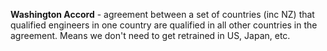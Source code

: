 **Washington Accord** - agreement between a set of countries (inc NZ) that qualified engineers in one country are qualified in all other countries in the agreement. Means we don't need to get retrained in US, Japan, etc.

